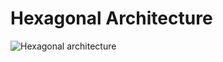 # Hexagonal Architecture

![Hexagonal architecture](https://lh5.googleusercontent.com/7kTf1V74nvHNgUnk6IeXhrgOJgd9K9cdysLhMU4XTLJpy0Kfyp7EPhAKnmKz1bwXpD1xIjyaWHM7FNvK_adxZIv5TKldV8fZm29Br86mt3QJvyLhfc9YAdTo76_N3_LFevHdih98)
